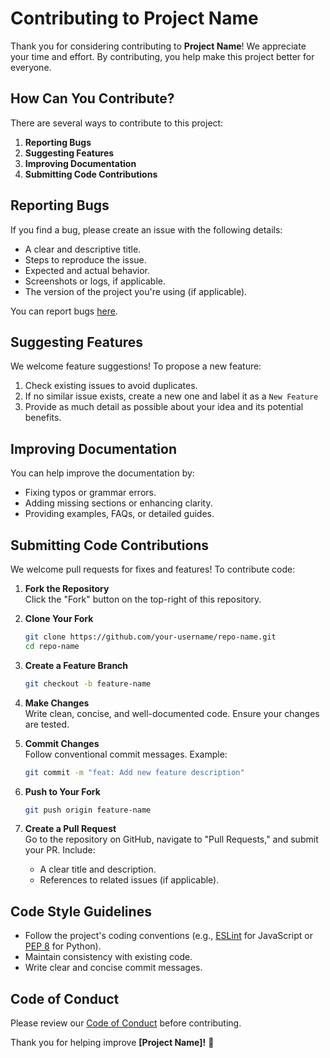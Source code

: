 # Contributing to Project Name

Thank you for considering contributing to **Project Name**! We appreciate your time and effort. By contributing, you help make this project better for everyone.

## How Can You Contribute?

There are several ways to contribute to this project:

1. **Reporting Bugs**  
2. **Suggesting Features**  
3. **Improving Documentation**  
4. **Submitting Code Contributions**  


## Reporting Bugs

If you find a bug, please create an issue with the following details:

- A clear and descriptive title.
- Steps to reproduce the issue.
- Expected and actual behavior.
- Screenshots or logs, if applicable.
- The version of the project you're using (if applicable).

You can report bugs [here](https://github.com/flint-studios/repo-name/issues).


## Suggesting Features

We welcome feature suggestions! To propose a new feature:

1. Check existing issues to avoid duplicates.
2. If no similar issue exists, create a new one and label it as a `New Feature`
3. Provide as much detail as possible about your idea and its potential benefits.

## Improving Documentation

You can help improve the documentation by:

- Fixing typos or grammar errors.
- Adding missing sections or enhancing clarity.
- Providing examples, FAQs, or detailed guides.


## Submitting Code Contributions

We welcome pull requests for fixes and features! To contribute code:

1. **Fork the Repository**  
   Click the "Fork" button on the top-right of this repository.

2. **Clone Your Fork**  
   ```bash
   git clone https://github.com/your-username/repo-name.git
   cd repo-name
   ```

3. **Create a Feature Branch**  
   ```bash
   git checkout -b feature-name
   ```

4. **Make Changes**  
   Write clean, concise, and well-documented code. Ensure your changes are tested.

5. **Commit Changes**  
   Follow conventional commit messages. Example:
   ```bash
   git commit -m "feat: Add new feature description"
   ```

6. **Push to Your Fork**  
   ```bash
   git push origin feature-name
   ```

7. **Create a Pull Request**  
   Go to the repository on GitHub, navigate to "Pull Requests," and submit your PR. Include:
   - A clear title and description.
   - References to related issues (if applicable).

## Code Style Guidelines

- Follow the project's coding conventions (e.g., [ESLint](https://eslint.org/) for JavaScript or [PEP 8](https://pep8.org/) for Python).
- Maintain consistency with existing code.
- Write clear and concise commit messages.


## Code of Conduct

Please review our [Code of Conduct](CODE_OF_CONDUCT.md) before contributing.


Thank you for helping improve **[Project Name]!** 🎉
